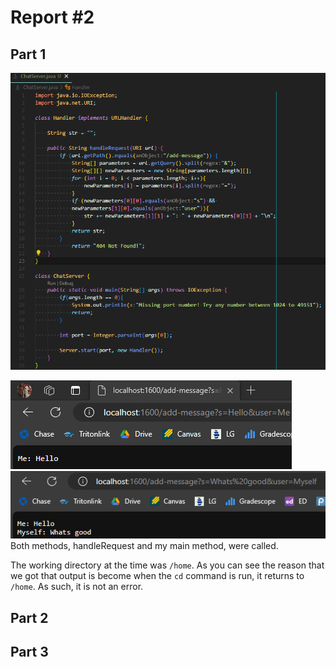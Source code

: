# Report #2
## Part 1
   
![Image](code1.png)

![Image](ss1.png) ![Image](ss2.png)
Both methods, handleRequest and my main method, were called.





The working directory at the time was `/home`. As you can see the reason that we got that output is become when the `cd` command is run, it returns to `/home`. As such, it is not an error.
## Part 2


## Part 3

